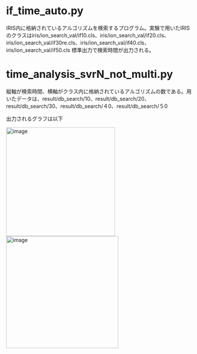 # if_time_auto.py
IRIS内に格納されているアルゴリズムを検索するプログラム。実験で用いたIRISのクラスはiris/ion_search_val/if10.cls、iris/ion_search_val/if20.cls、iris/ion_search_val/if30re.cls、iris/ion_search_val/if40.cls、iris/ion_search_val/if50.cls
標準出力で検索時間が出力される。

# time_analysis_svrN_not_multi.py
縦軸が検索時間、横軸がクラス内に格納されているアルゴリズムの数である。用いたデータは、result/db_search/10、result/db_search/20、result/db_search/30、result/db_search/４0、result/db_search/５0

出力されるグラフは以下


<img width="295" alt="image" src="https://github.com/nakajimalab-bmi-tmd/ion_2023/assets/103047091/29387233-2039-4d3d-8b57-aecb6d370804">


<img width="304" alt="image" src="https://github.com/nakajimalab-bmi-tmd/ion_2023/assets/103047091/58023dd5-f60f-418e-8771-bf7595e08829">
